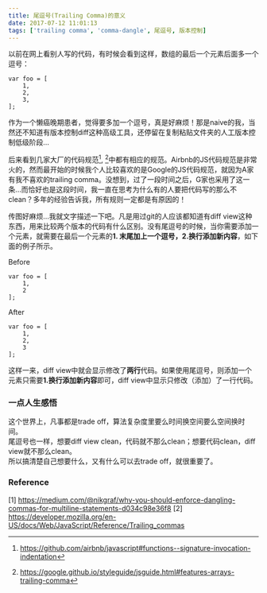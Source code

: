 ```yaml
---
title: 尾逗号(Trailing Comma)的意义
date: 2017-07-12 11:01:13
tags: ['trailing comma', 'comma-dangle', 尾逗号, 版本控制]
---
```

以前在网上看别人写的代码，有时候会看到这样，数组的最后一个元素后面多一个逗号：
```
var foo = [
    1,
    2,
    3,
];
```
作为一个懒癌晚期患者，觉得要多加一个逗号，真是好麻烦！那是naive的我，当然还不知道有版本控制diff这种高级工具，还停留在复制粘贴文件夹的人工版本控制低级阶段…

后来看到几家大厂的代码规范[^1], [^2]中都有相应的规范。Airbnb的JS代码规范是非常火的，然而最开始的时候我个人比较喜欢的是Google的JS代码规范，就因为A家有我不喜欢的trailing comma。没想到，过了一段时间之后，G家也采用了这一条…而恰好也是这段时间，我一直在思考为什么有的人要把代码写的那么不clean？多年的经验告诉我，所有规则一定都是有原因的！

传图好麻烦…我就文字描述一下吧。凡是用过git的人应该都知道有diff view这种东西，用来比较两个版本的代码有什么区别。没有尾逗号的时候，当你需要添加一个元素，就需要在最后一个元素的**1. 末尾加上一个逗号，2.换行添加新内容**，如下面的例子所示。

Before
```
var foo = [
    1,
    2
];
```

After
```
var foo = [
    1,
    2,
    3
];
```

这样一来，diff view中就会显示修改了**两行**代码。如果使用尾逗号，则添加一个元素只需要**1.换行添加新内容**即可，diff view中显示只修改（添加）了一行代码。

### 一点人生感悟
这个世界上，凡事都是trade off，算法复杂度里要么时间换空间要么空间换时间。  
尾逗号也一样，想要diff view clean，代码就不那么clean；想要代码clean，diff view就不那么clean。  
所以搞清楚自己想要什么，又有什么可以去trade off，就很重要了。

### Reference
[1] https://medium.com/@nikgraf/why-you-should-enforce-dangling-commas-for-multiline-statements-d034c98e36f8
[2] https://developer.mozilla.org/en-US/docs/Web/JavaScript/Reference/Trailing_commas

[^1]: https://github.com/airbnb/javascript#functions--signature-invocation-indentation
[^2]: https://google.github.io/styleguide/jsguide.html#features-arrays-trailing-comma


